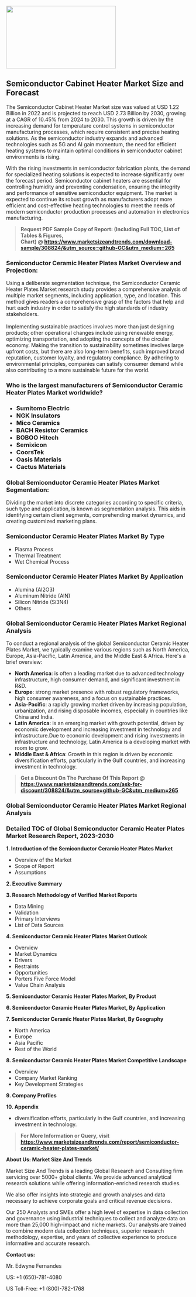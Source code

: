 <p><img class="alignnone size-medium wp-image-20088" src="https://ffe5etoiles.com/wp-content/uploads/2024/12/MST1-300x171.png" alt="" width="300" height="171" /></p><h2>Semiconductor Cabinet Heater Market Size and Forecast</h2><p>The Semiconductor Cabinet Heater Market size was valued at USD 1.22 Billion in 2022 and is projected to reach USD 2.73 Billion by 2030, growing at a CAGR of 10.45% from 2024 to 2030. This growth is driven by the increasing demand for temperature control systems in semiconductor manufacturing processes, which require consistent and precise heating solutions. As the semiconductor industry expands and advanced technologies such as 5G and AI gain momentum, the need for efficient heating systems to maintain optimal conditions in semiconductor cabinet environments is rising.</p><p>With the rising investments in semiconductor fabrication plants, the demand for specialized heating solutions is expected to increase significantly over the forecast period. Semiconductor cabinet heaters are essential for controlling humidity and preventing condensation, ensuring the integrity and performance of sensitive semiconductor equipment. The market is expected to continue its robust growth as manufacturers adopt more efficient and cost-effective heating technologies to meet the needs of modern semiconductor production processes and automation in electronics manufacturing.</p></p><blockquote id="" class=""><strong>Request PDF Sample Copy of Report: (Including Full TOC, List of Tables &amp; Figures, Chart)&nbsp;@&nbsp;<strong><a href="https://www.marketsizeandtrends.com/download-sample/308824/&utm_source=github-GC&utm_medium=265" target="_blank">https://www.marketsizeandtrends.com/download-sample/308824/&utm_source=github-GC&utm_medium=265</a></strong></strong></blockquote><h3 id="" class="">Semiconductor Ceramic Heater Plates Market&nbsp;Overview and Projection:</h3><p id="" class="">Using a deliberate segmentation technique, the Semiconductor Ceramic Heater Plates Market research study provides a comprehensive analysis of multiple market segments, including application, type, and location. This method gives readers a comprehensive grasp of the factors that help and hurt each industry in order to satisfy the high standards of industry stakeholders. <br /> <br />Implementing sustainable practices involves more than just designing products; other operational changes include using renewable energy, optimizing transportation, and adopting the concepts of the circular economy. Making the transition to sustainability sometimes involves large upfront costs, but there are also long-term benefits, such improved brand reputation, customer loyalty, and regulatory compliance. By adhering to environmental principles, companies can satisfy consumer demand while also contributing to a more sustainable future for the world.</p><h3 id="" class="">Who is the largest manufacturers of&nbsp;Semiconductor Ceramic Heater Plates Market worldwide?</h3><h3 class=""><p><ul><li>Sumitomo Electric </li><li> NGK Insulators </li><li> Mico Ceramics </li><li> BACH Resistor Ceramics </li><li> BOBOO Hitech </li><li> Semixicon </li><li> CoorsTek </li><li> Oasis Materials </li><li> Cactus Materials</li></ul></p></h3><h3 id="" class="">Global&nbsp;Semiconductor Ceramic Heater Plates Market Segmentation:</h3><p id="" class="">Dividing the market into discrete categories according to specific criteria, such type and application, is known as segmentation analysis. This aids in identifying certain client segments, comprehending market dynamics, and creating customized marketing plans.</p><h3 id="" class="">Semiconductor Ceramic Heater Plates Market&nbsp;By Type</h3><p><p><ul><li>Plasma Process</li><li> Thermal Treatment</li><li> Wet Chemical Process</p></li></ul></p></p><h3 id="" class="">Semiconductor Ceramic Heater Plates Market&nbsp;By Application</h3><p class=""><p><ul><li>Alumina (Al2O3)</li><li> Aluminum Nitride (AlN)</li><li> Silicon Nitride (Si3N4)</li><li> Others</li></ul></p></p><h3 id="" class="">Global Semiconductor Ceramic Heater Plates Market Regional Analysis</h3><p id="" class="">To conduct a regional analysis of the global Semiconductor Ceramic Heater Plates Market, we typically examine various regions such as North America, Europe, Asia-Pacific, Latin America, and the Middle East &amp; Africa. Here's a brief overview:</p><ul><li><strong>North America</strong>: is often a leading market due to advanced technology infrastructure, high consumer demand, and significant investment in R&amp;D.</li><li><strong>Europe</strong>: strong market presence with robust regulatory frameworks, high consumer awareness, and a focus on sustainable practices.</li><li><strong>Asia-Pacific</strong>: a rapidly growing market driven by increasing population, urbanization, and rising disposable incomes, especially in countries like China and India.</li><li><strong>Latin America</strong>: is an emerging market with growth potential, driven by economic development and increasing investment in technology and infrastructure.Due to economic development and rising investments in infrastructure and technology, Latin America is a developing market with room to grow.</li><li><strong>Middle East &amp; Africa</strong>: Growth in this region is driven by economic diversification efforts, particularly in the Gulf countries, and increasing investment in technology.</li></ul><blockquote id="" class=""><strong>Get a Discount On The Purchase Of This Report @ <strong><a href="https://www.marketsizeandtrends.com/ask-for-discount/308824/&utm_source=github-GC&utm_medium=265" target="_blank">https://www.marketsizeandtrends.com/ask-for-discount/308824/&utm_source=github-GC&utm_medium=265</a></strong></strong></blockquote><h3 id="" class="">Global Semiconductor Ceramic Heater Plates Market Regional Analysis</h3><h3 id="" class="">Detailed TOC of Global Semiconductor Ceramic Heater Plates Market Research Report, 2023-2030</h3><p id="" class=""><strong>1. Introduction of the Semiconductor Ceramic Heater Plates Market</strong></p><ul><li>Overview of the Market</li><li>Scope of Report</li><li>Assumptions</li></ul><p id="" class=""><strong>2. Executive Summary</strong></p><p id="" class=""><strong>3. Research Methodology of Verified Market Reports</strong></p><ul><li>Data Mining</li><li>Validation</li><li>Primary Interviews</li><li>List of Data Sources</li></ul><p id="" class=""><strong>4. Semiconductor Ceramic Heater Plates Market Outlook</strong></p><ul><li>Overview</li><li>Market Dynamics</li><li>Drivers</li><li>Restraints</li><li>Opportunities</li><li>Porters Five Force Model</li><li>Value Chain Analysis</li></ul><p id="" class=""><strong>5. Semiconductor Ceramic Heater Plates Market, By Product</strong></p><p id="" class=""><strong>6. Semiconductor Ceramic Heater Plates Market, By Application</strong></p><p id="" class=""><strong>7. Semiconductor Ceramic Heater Plates Market, By Geography</strong></p><ul><li>North America</li><li>Europe</li><li>Asia Pacific</li><li>Rest of the World</li></ul><p id="" class=""><strong>8. Semiconductor Ceramic Heater Plates Market Competitive Landscape</strong></p><ul><li>Overview</li><li>Company Market Ranking</li><li>Key Development Strategies</li></ul><p id="" class=""><strong>9. Company Profiles</strong></p><p id="" class=""><strong>10. Appendix</strong></p><ul><li>diversification efforts, particularly in the Gulf countries, and increasing investment in technology.</li></ul><blockquote id="" class=""><strong>For More Information or Query, visit <strong><strong><a href="https://www.marketsizeandtrends.com/report/semiconductor-ceramic-heater-plates-market/" target="_blank">https://www.marketsizeandtrends.com/report/semiconductor-ceramic-heater-plates-market/</a></strong></strong></strong></blockquote><p id="" class=""><strong>About Us: Market Size And Trends</strong></p><p id="" class="">Market Size And Trends is a leading Global Research and Consulting firm servicing over 5000+ global clients. We provide advanced analytical research solutions while offering information-enriched research studies.</p><p id="" class="">We also offer insights into strategic and growth analyses and data necessary to achieve corporate goals and critical revenue decisions.</p><p id="" class="">Our 250 Analysts and SMEs offer a high level of expertise in data collection and governance using industrial techniques to collect and analyze data on more than 25,000 high-impact and niche markets. Our analysts are trained to combine modern data collection techniques, superior research methodology, expertise, and years of collective experience to produce informative and accurate research.</p><p id="" class=""><strong>Contact us:</strong></p><p id="" class="">Mr. Edwyne Fernandes</p><p id="" class="">US: +1 (650)-781-4080</p><p id="" class="">US Toll-Free: +1 (800)-782-1768</p>
